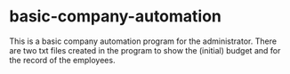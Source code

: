 # basic-company-automation
This is a basic company automation program for the administrator. 
There are two txt files created in the program to show the (initial) budget and for the record of the employees.
